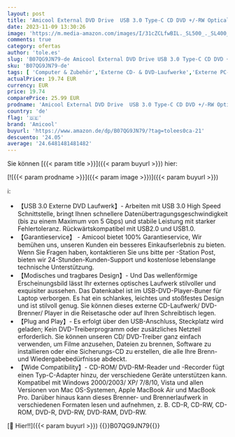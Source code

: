 ```yaml
---
layout: post
title: 'Amicool External DVD Drive  USB 3.0 Type-C CD DVD +/-RW Optical Drive USB C Burner Slim CD/DVD ROM Rewriter Writer Reader Portable for PC Laptop Desktop MacBook Mac Windows 7/8.1/10 Linux OS Apple'
date: 2023-11-09 13:30:26
image: 'https://m.media-amazon.com/images/I/31cZCLfwBIL._SL500_._SL400_.jpg'
comments: true
category: ofertas
author: 'tole.es'
slug: 'B07QG9JN79-de Amicool External DVD Drive USB 3.0 Type-C CD DVD +/-RW...'
sku: 'B07QG9JN79-de'
tags: [ 'Computer & Zubehör','Externe CD- & DVD-Laufwerke','Externe PC-Komponenten','Externe optische Laufwerke','Komponenten & Ersatzteile','amicool','🇩🇪', ]
actualPrice: 19.74 EUR
currency: EUR
price: 19.74
comparePrice: 25.99 EUR
prodname: 'Amicool External DVD Drive  USB 3.0 Type-C CD DVD +/-RW Optical Drive USB C Burner Slim CD/DVD ROM Rewriter Writer Reader Portable for PC Laptop Desktop MacBook Mac Windows 7/8.1/10 Linux OS Apple'
country: 'de'
flag: '🇩🇪'
brand: 'Amicool'
buyurl: 'https://www.amazon.de/dp/B07QG9JN79/?tag=tolees0ca-21'
descuento: '24.05'
average: '24.6481481481482'
---
```


Sie können [{{< param title >}}]({{< param buyurl >}}) hier:

[![{{< param prodname >}}]({{< param image >}})]({{< param buyurl >}})

ℹ️:

- 【USB 3.0 Externe DVD Laufwerk】- Arbeiten mit USB 3.0 High Speed Schnittstelle, bringt Ihnen schnellere Datenübertragungsgeschwindigkeit (bis zu einem Maximum von 5 Gbps) und stabile Leistung mit starker Fehlertoleranz. Rückwärtskompatibel mit USB2.0 und USB1.0.
- 【Garantieservice】 - Amicool bietet 100% Garantieservice, Wir bemühen uns, unseren Kunden ein besseres Einkaufserlebnis zu bieten. Wenn Sie Fragen haben, kontaktieren Sie uns bitte per -Station Post, bieten wir 24-Stunden-Kunden-Support und kostenlose lebenslange technische Unterstützung.
- 【Modisches und tragbares Design】- Und Das wellenförmige Erscheinungsbild lässt Ihr externes optisches Laufwerk stilvoller und exquisiter aussehen. Das Datenkabel ist im USB-DVD-Player-Buner für Laptop verborgen. Es hat ein schlankes, leichtes und stoßfestes Design und ist stilvoll genug. Sie können dieses externe CD-Laufwerk/ DVD-Brenner/ Player in die Reisetasche oder auf Ihren Schreibtisch legen.
- 【Plug and Play】- Es erfolgt über den USB-Anschluss, Steckplatz wird geladen; Kein DVD-Treiberprogramm oder zusätzliches Netzteil erforderlich. Sie können unseren CD/ DVD-Treiber ganz einfach verwenden, um Filme anzusehen, Dateien zu brennen, Software zu installieren oder eine Sicherungs-CD zu erstellen, die alle Ihre Brenn- und Wiedergabebedürfnisse abdeckt.
- 【Wide Compatibility】- CD-ROM/ DVD-RM-Reader und -Recorder fügt einen Typ-C-Adapter hinzu, der verschiedene Geräte unterstützen kann. Kompatibel mit Windows 2000/2003/ XP/ 7/8/10, Vista und allen Versionen von Mac OS-Systemen, Apple MacBook Air und MacBook Pro. Darüber hinaus kann dieses Brenner- und Brennerlaufwerk in verschiedenen Formaten lesen und aufnehmen, z. B. CD-R, CD-RW, CD-ROM, DVD-R, DVD-RW, DVD-RAM, DVD-RW.

[🛒 Hier!!]({{< param buyurl >}})
{{<world>}}B07QG9JN79{{</world>}}
